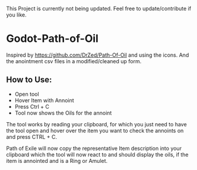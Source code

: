 This Project is currently not being updated. Feel free to update/contribute if you like.

# Godot-Path-of-Oil
Inspired by https://github.com/DrZed/Path-Of-Oil and using the icons. And the anointment csv files in a modified/cleaned up form.

## How to Use:

- Open tool
- Hover Item with Annoint
- Press Ctrl + C
- Tool now shows the Oils for the annoint

The tool works by reading your clipboard, for which you just need to have the tool open and hover over the item you want to check the annoints on and press CTRL + C.

Path of Exile will now copy the representative Item description into your clipboard which the tool will now react to and should display the oils, if the item is annointed and is a Ring or Amulet.


